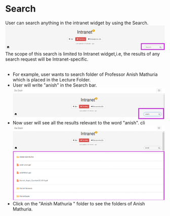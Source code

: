 # Search
User can search anything in the intranet widget by using the Search.
![](Search.png)
The scope of this search is limited to Intranet widget,i.e, the results of any search request will be Intranet-specific.<br/><br/>
* For example, user wants to search folder of Professor Anish Mathuria which is placed in the Lecture Folder.
 *  User will write "anish" in the Search bar.
    ![](searchanish.png)
 * Now user will see all the results relevant to the word "anish".
    cli![](reasultanish.png)
 * Click on the "Anish Mathuria " folder to see the folders of Anish Mathuria.
